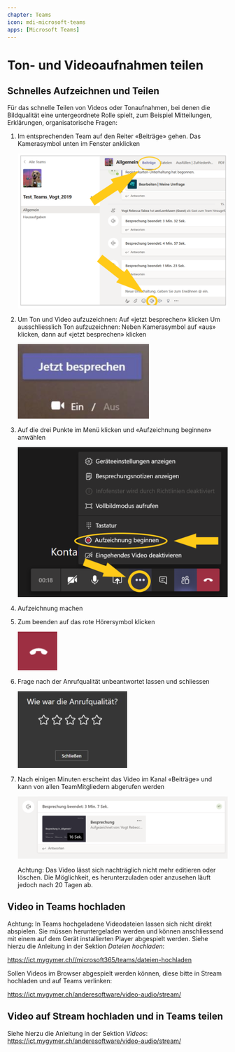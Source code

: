 ```yaml
---
chapter: Teams
icon: mdi-microsoft-teams
apps: [Microsoft Teams]
---
```


# Ton- und Videoaufnahmen teilen



## Schnelles Aufzeichnen und Teilen

Für das schnelle Teilen von Videos oder Tonaufnahmen, bei denen die Bildqualität eine untergeordnete
Rolle spielt, zum Beispiel Mitteilungen, Erklärungen, organisatorische Fragen:


1. Im entsprechenden Team auf den Reiter «Beiträge» gehen. Das Kamerasymbol unten im Fenster anklicken

    ![](./images/teams-teilen01.png)


2. Um Ton und Video aufzuzeichnen: Auf «jetzt besprechen» klicken Um ausschliesslich Ton aufzuzeichnen: Neben Kamerasymbol auf «aus» klicken, dann auf «jetzt
besprechen» klicken

    ![](./images/teams-teilen02.png)


3. Auf die drei Punkte im Menü klicken und «Aufzeichnung beginnen» anwählen

    ![](./images/teams-teilen03.png)


4. Aufzeichnung machen


5. Zum beenden auf das rote Hörersymbol klicken

    ![](./images/teams-teilen04.png)


6. Frage nach der Anrufqualität unbeantwortet lassen und schliessen

    ![](./images/teams-teilen05.png)


7. Nach einigen Minuten erscheint das Video im Kanal «Beiträge» und kann von allen TeamMitgliedern abgerufen werden

    ![](./images/teams-teilen06.png)

    Achtung: Das Video lässt sich nachträglich nicht mehr editieren oder löschen. Die Möglichkeit, es herunterzuladen oder anzusehen läuft jedoch nach 20 Tagen ab. 

## Video in Teams hochladen

Achtung: In Teams hochgeladene Videodateien lassen sich nicht direkt abspielen. Sie müssen heruntergeladen werden und können anschliessend mit einem auf dem Gerät installierten Player abgespielt werden. Siehe hierzu die Anleitung in der Sektion _Dateien hochladen_: 

https://ict.mygymer.ch//microsoft365/teams/dateien-hochladen

Sollen Videos im Browser abgespielt werden können, diese bitte in Stream hochladen und auf Teams verlinken:

https://ict.mygymer.ch/anderesoftware/video-audio/stream/


## Video auf Stream hochladen und in Teams teilen

Siehe hierzu die Anleitung in der Sektion _Videos_: https://ict.mygymer.ch/anderesoftware/video-audio/stream/